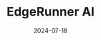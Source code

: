 ---  
layout: startup_page  
title: "EdgeRunner AI"  
id: "edgerunnerai.com"  
permalink: "/edgerunneraiedgerunnerai.com07182024/"  
website: "https://www.edgerunnerai.com"  
funding_round: "Seed"  
funding_amount: "$5.5M"  
investors: "Four Rivers Group, Madrona Ventures, strategic angels"  
about: "EdgeRunner AI builds Generative AI for the edge, focusing on transparent models that operate seamlessly on any device without internet access. Their technology empowers organizations to responsibly deploy Generative AI for hyper-personalization and domain-specific use cases, addressing the need for secure and transparent AI in various environments."  
markets: "AI, Generative AI, Research Services"  
hq: "Bellevue, Washington, United States"  
founded_year: "2024"  
linkedin: "https://www.linkedin.com/company/edgerunner-ai"  
twitter: "https://twitter.com/EdgeRunnerAI"  
instagram: ""  
facebook: ""  
crunchbase: "https://www.crunchbase.com/organization/edgerunner-ai"  
pitchbook: "https://pitchbook.com/profiles/company/608962-15"  

date_display: "18-Jul-2024"  
date: "2024-07-18"

# SEO Optimization  
meta_title: "EdgeRunner AI - Seed Funding ($5.5M)"  
meta_description: "EdgeRunner AI, EdgeRunner AI builds Generative AI for the edge, focusing on transparent models that operate seamlessly on any device without internet access. Their t..."  
meta_keywords: "EdgeRunner AI, AI, Generative AI, Research Services, Seed funding"  
canonical_url: "https://startup.projectstartups.com/edgerunneraiedgerunnerai.com07182024/"  
---